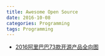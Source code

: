 ```yaml
---
title: Awesome Open Source
date: 2016-10-08
categories: Programming
tags: Programming
---
```


- [2016阿里巴巴73款开源产品全向图](http://www.techug.com/2016-alibaba-73-open-source-products)
